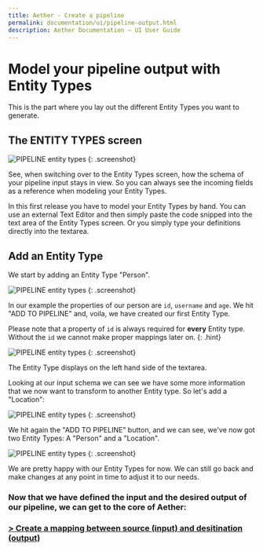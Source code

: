 ```yaml
---
title: Aether - Create a pipeline
permalink: documentation/ui/pipeline-output.html
description: Aether Documentation – UI User Guide
---
```


# Model your pipeline output with Entity Types

This is the part where you lay out the different Entity Types you want to generate.

## The ENTITY TYPES screen

![PIPELINE entity types](../../images/screenshots/entityTypes.png)
{: .screenshot}

See, when switching over to the Entity Types screen, how the schema of your pipeline input stays in view. So you can always see the incoming fields as a reference when modeling your Entity Types.

In this first release you have to model your Entity Types by hand.
You can use an external Text Editor and then simply paste the code snipped into the text area of the Entity Types screen.
Or you simply type your definitions directly into the textarea.

## Add an Entity Type

We start by adding an Entity Type "Person".

![PIPELINE entity types](../../images/screenshots/entityTypes_1.png)
{: .screenshot}

In our example the properties of our person are `id`, `username` and `age`.
We hit "ADD TO PIPELINE" and, voila, we have created our first Entity Type.

Please note that a property of `id` is always required for **every** Entity type. Without the `id` we cannot make proper mappings later on.
{: .hint}

![PIPELINE entity types](../../images/screenshots/entityTypes_2.png)
{: .screenshot}

The Entity Type displays on the left hand side of the textarea.

Looking at our input schema we can see we have some more information that we now want to transform to another Entity type.
So let's add a "Location":

![PIPELINE entity types](../../images/screenshots/entityTypes_3.png)
{: .screenshot}

We hit again the "ADD TO PIPELINE" button, and we can see, we've now got two Entity Types: A "Person" and a "Location".

![PIPELINE entity types](../../images/screenshots/entityTypes_4.png)
{: .screenshot}

We are pretty happy with our Entity Types for now. We can still go back and make changes at any point in time to adjust it to our needs.

### Now that we have defined the input and the desired output of our pipeline, we can get to the core of Aether:

### [> Create a mapping between source (input) and desitination (output)](pipeline-mapping.html)
